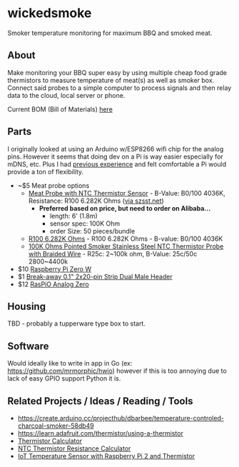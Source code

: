 # wickedsmoke

Smoker temperature monitoring for maximum BBQ and smoked meat.

## About

Make monitoring your BBQ super easy by using multiple cheap food grade thermistors to measure temperature of meat(s) as well as smoker box. Connect said probes to a simple computer to process signals and then relay data to the cloud, local server or phone.

Current BOM (Bill of Materials) [here](./BOM.md)

## Parts

I originally looked at using an Arduino w/ESP8266 wifi chip for the analog pins. However it seems that doing dev on a Pi is way easier especially for mDNS, etc. Plus I had [previous experience](https://github.com/aphexddb/catfeeder) and felt comfortable a Pi would provide a ton of flexibility.

* ~$5 Meat probe options
  * [Meat Probe with NTC Thermistor Sensor](https://www.alibaba.com/product-detail/Bluetooth-Thermometer-Meat-Probe-with-NTC_1789961139.html?spm=a2700.8443308.0.0.j3jj9j) - B-Value: B0/100 4036K, Resistance: R100 6.282K Ohms ([via szsst.net](http://szsst.net/product/html/?14.html))
    * __Preferred based on price, but need to order on Alibaba...__
      * length: 6' (1.8m)
      * sensor spec: 100K Ohm
      * order Size: 50 pieces/bundle
  * [R100 6.282K Ohms](https://www.alibaba.com/product-detail/Bluetooth-Thermometer-Meat-Probe-with-NTC_1789961139.html?spm=a2700.7724838/old.2017115.76.wS5pyR) - R100 6.282K Ohms - B-value: B0/100 4036K
  * [100K Ohms Pointed Smoker Stainless Steel NTC Thermistor Probe with Braided Wire](https://www.alibaba.com/product-detail/100K-Ohms-Pointed-Smoker-Stainless-Steel_60575629390.html) - R25c: 2~100k ohm, B-Value: 25c/50c 2800~4400k
* $10 [Raspberry Pi Zero W](https://www.adafruit.com/product/3400)
* $1 [Break-away 0.1" 2x20-pin Strip Dual Male Header](https://www.adafruit.com/product/2822)
* $12 [RasPiO Analog Zero](http://rasp.io/analogzero/)

## Housing 

TBD - probably a tupperware type box to start.

## Software

Would ideally like to write in app in Go (ex: https://github.com/mrmorphic/hwio) however if this is too annoying due to lack of easy GPIO support Python it is.

## Related Projects / Ideas / Reading / Tools

* https://create.arduino.cc/projecthub/dbarbee/temperature-controled-charcoal-smoker-58db49
* https://learn.adafruit.com/thermistor/using-a-thermistor
* [Thermistor Calculator](http://www.thinksrs.com/downloads/programs/Therm%20Calc/NTCCalibrator/NTCcalculator.htm)
* [NTC Thermistor Resistance Calculator](http://www.electro-tech-online.com/tools/thermistor-resistance-calculator.php)
* [IoT Temperature Sensor with Raspberry Pi 2 and Thermistor]()

